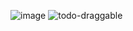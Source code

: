 
![image](https://user-images.githubusercontent.com/17952054/169448258-c5e58061-4df2-4cab-ae90-39bc8e5f22eb.png)
![todo-draggable](https://user-images.githubusercontent.com/17952054/169448598-4743f82a-fae0-43a9-8352-65dd55d23ed2.gif)
